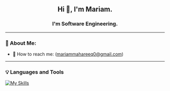 
<h2 align="center">Hi 👋, I'm Mariam.</h2>

<h3 align="center"> I'm Software Engineering.</h3>
<hr/>

### :woman: About Me: 
- :email: How to reach me: (mariammahareeq0@gmail.com)

-------------------------------------------------------------------------------------------------------------------------------------------------------------------------
### :bulb:  Languages and Tools

[![My Skills](https://skillicons.dev/icons?i=js,html,css,react,angular,nodejs,mongodb,git)](https://skillicons.dev)
<!--
**mmahareeq/mmahareeq** is a ✨ _special_ ✨ repository because its `README.md` (this file) appears on your GitHub profile.

Here are some ideas to get you started:

- 🔭 I’m currently working on ...
- 🌱 I’m currently learning ...
- 👯 I’m looking to collaborate on ...
- 🤔 I’m looking for help with ...
- 💬 Ask me about ...
- 📫 How to reach me: ...
- 😄 Pronouns: ...
- ⚡ Fun fact: ...
-->
